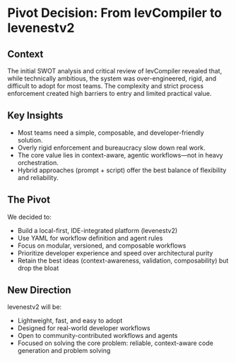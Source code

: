 # Pivot Decision: From levCompiler to levenestv2

## Context
The initial SWOT analysis and critical review of levCompiler revealed that, while technically ambitious, the system was over-engineered, rigid, and difficult to adopt for most teams. The complexity and strict process enforcement created high barriers to entry and limited practical value.

## Key Insights
- Most teams need a simple, composable, and developer-friendly solution.
- Overly rigid enforcement and bureaucracy slow down real work.
- The core value lies in context-aware, agentic workflows—not in heavy orchestration.
- Hybrid approaches (prompt + script) offer the best balance of flexibility and reliability.

## The Pivot
We decided to:
- Build a local-first, IDE-integrated platform (levenestv2)
- Use YAML for workflow definition and agent rules
- Focus on modular, versioned, and composable workflows
- Prioritize developer experience and speed over architectural purity
- Retain the best ideas (context-awareness, validation, composability) but drop the bloat

## New Direction
levenestv2 will be:
- Lightweight, fast, and easy to adopt
- Designed for real-world developer workflows
- Open to community-contributed workflows and agents
- Focused on solving the core problem: reliable, context-aware code generation and problem solving 
